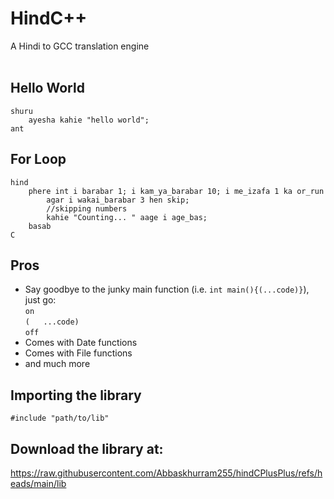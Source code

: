 # HindC++
A Hindi to GCC translation engine
<br/>
<br/>

## Hello World
`shuru`<br/>
`    ayesha kahie "hello world";`
    <br/>
`ant`

## For Loop
`hind`<br/>
`    phere int i barabar 1; i kam_ya_barabar 10; i me_izafa 1 ka or_run`</br>
`        agar i wakai_barabar 3 hen skip;`<br/>
`        //skipping numbers`</br>
`        kahie "Counting... " aage i age_bas;`<br/>
`    basab`<br/>
`C`

## Pros
* Say goodbye to the junky main function (i.e. `int main(){(...code)}`), just go:
  <br/>`on`<br/>`(   ...code)`<br/>`off`
* Comes with Date functions
* Comes with File functions
* and much more

## Importing the library
`#include "path/to/lib"`

## Download the library at:
https://raw.githubusercontent.com/Abbaskhurram255/hindCPlusPlus/refs/heads/main/lib
